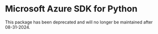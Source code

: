 # Microsoft Azure SDK for Python

This package has been deprecated and will no longer be maintained after 08-31-2024.
